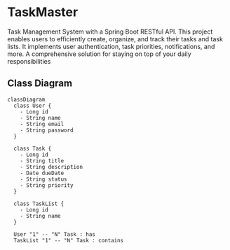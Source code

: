 # TaskMaster
Task Management System with a Spring Boot RESTful API. This project enables users to efficiently create, organize, and track their tasks and task lists. It implements user authentication, task priorities, notifications, and more. A comprehensive solution for staying on top of your daily responsibilities

## Class Diagram

```mermaid
classDiagram
  class User {
    - Long id
    - String name
    - String email
    - String password
  }

  class Task {
    - Long id
    - String title
    - String description
    - Date dueDate
    - String status
    - String priority
  }

  class TaskList {
    - Long id
    - String name
  }

  User "1" -- "N" Task : has
  TaskList "1" -- "N" Task : contains
```
